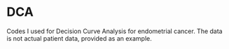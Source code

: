 # DCA
Codes I used for Decision Curve Analysis for endometrial cancer. 
The data is not actual patient data, provided as an example.
